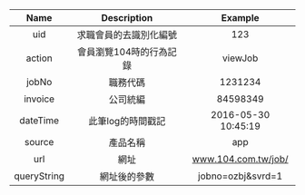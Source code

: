 | Name           | Description             | Example             |
|:--------------:|:-----------------------:|:-------------------:|
| uid            | 求職會員的去識別化編號  | 123                 |
| action         | 會員瀏覽104時的行為記錄 | viewJob             |
| jobNo          | 職務代碼                | 1231234             |
| invoice        | 公司統編                | 84598349            |
| dateTime       | 此筆log的時間戳記       | 2016-05-30 10:45:19 |
| source         | 產品名稱                | app                 |
| url            | 網址                    | www.104.com.tw/job/ |
| queryString    | 網址後的參數            | jobno=ozbj&svrd=1   |
